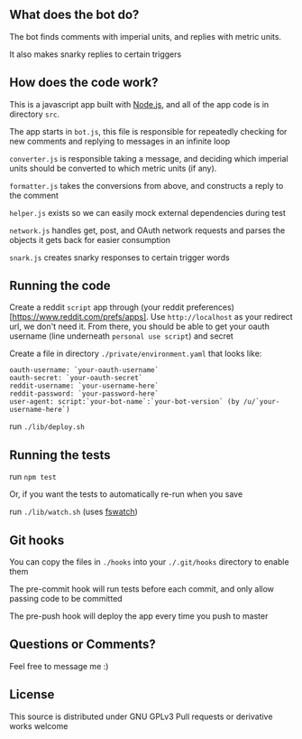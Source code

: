 What does the bot do?
---
The bot finds comments with imperial units, and replies with metric units.

It also makes snarky replies to certain triggers


How does the code work?
---
This is a javascript app built with [Node.js](https://nodejs.org/en/), and all of the app code is in directory `src`.

The app starts in `bot.js`, this file is responsible for repeatedly checking for new comments and replying to messages in an infinite loop

`converter.js` is responsible taking a message, and deciding which imperial units should be converted to which metric units (if any).

`formatter.js` takes the conversions from above, and constructs a reply to the comment

`helper.js` exists so we can easily mock external dependencies during test

`network.js` handles get, post, and OAuth network requests and parses the objects it gets back for easier consumption

`snark.js` creates snarky responses to certain trigger words


Running the code
---
Create a reddit `script` app through (your reddit preferences)[https://www.reddit.com/prefs/apps]. Use `http://localhost` as your redirect url, we don't need it. From there, you should be able to get your oauth username (line underneath `personal use script`) and secret

Create a file in directory `./private/environment.yaml` that looks like:
```
oauth-username: `your-oauth-username`
oauth-secret: `your-oauth-secret`
reddit-username: `your-username-here`
reddit-password: `your-password-here`
user-agent: script:`your-bot-name`:`your-bot-version` (by /u/`your-username-here`)
```
run `./lib/deploy.sh`


Running the tests
---
run `npm test`

Or, if you want the tests to automatically re-run when you save

run `./lib/watch.sh` (uses [fswatch](https://github.com/emcrisostomo/fswatch))


Git hooks
---
You can copy the files in `./hooks` into your `./.git/hooks` directory to enable them

The pre-commit hook will run tests before each commit, and only allow passing code to be committed

The pre-push hook will deploy the app every time you push to master


Questions or Comments?
---
Feel free to message me :)


License
---
This source is distributed under GNU GPLv3
Pull requests or derivative works welcome
